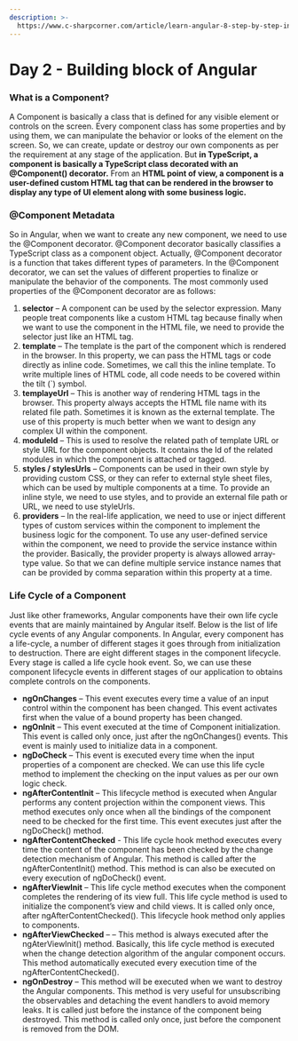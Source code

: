 ```yaml
---
description: >-
  https://www.c-sharpcorner.com/article/learn-angular-8-step-by-step-in-10-days-component-day-2/
---
```


# Day 2 - Building block of Angular

### What is a Component? 

 A Component is basically a class that is defined for any visible element or controls on the screen. Every component class has some properties and by using them, we can manipulate the behavior or looks of the element on the screen. So, we can create, update or destroy our own components as per the requirement at any stage of the application. But **in TypeScript, a component is basically a TypeScript class decorated with an @Component\(\) decorator.** From an **HTML point of view, a component is a user-defined custom HTML tag that can be rendered in the browser to display any type of UI element along with some business logic.**

### @Component Metadata 

 So in Angular, when we want to create any new component, we need to use the @Component decorator. @Component decorator basically classifies a TypeScript class as a component object. Actually, @Component decorator is a function that takes different types of parameters. In the @Component decorator, we can set the values of different properties to finalize or manipulate the behavior of the components. The most commonly used properties of the @Component decorator are as follows:

1. **selector** – A component can be used by the selector expression. Many people treat components like a custom HTML tag because finally when we want to use the component in the HTML file, we need to provide the selector just like an HTML tag. 
2. **template** – The template is the part of the component which is rendered in the browser. In this property, we can pass the HTML tags or code directly as inline code. Sometimes, we call this the inline template. To write multiple lines of HTML code, all code needs to be covered within the tilt \(\`\) symbol. 
3. **templayeUrl** – This is another way of rendering HTML tags in the browser. This property always accepts the HTML file name with its related file path. Sometimes it is known as the external template. The use of this property is much better when we want to design any complex UI within the component. 
4. **moduleId** – This is used to resolve the related path of template URL or style URL for the component objects. It contains the Id of the related modules in which the component is attached or tagged. 
5. **styles / stylesUrls** – Components can be used in their own style by providing custom CSS, or they can refer to external style sheet files, which can be used by multiple components at a time. To provide an inline style, we need to use styles, and to provide an external file path or URL, we need to use styleUrls. 
6. **providers** – In the real-life application, we need to use or inject different types of custom services within the component to implement the business logic for the component. To use any user-defined service within the component, we need to provide the service instance within the provider. Basically, the provider property is always allowed array-type value. So that we can define multiple service instance names that can be provided by comma separation within this property at a time.



### Life Cycle of a Component 

 Just like other frameworks, Angular components have their own life cycle events that are mainly maintained by Angular itself. Below is the list of life cycle events of any Angular components. In Angular, every component has a life-cycle, a number of different stages it goes through from initialization to destruction. There are eight different stages in the component lifecycle. Every stage is called a life cycle hook event. So, we can use these component lifecycle events in different stages of our application to obtains complete controls on the components.

* **ngOnChanges** – This event executes every time a value of an input control within the component has been changed. This event activates first when the value of a bound property has been changed. 
* **ngOnInit** – This event executed at the time of Component initialization. This event is called only once, just after the ngOnChanges\(\) events. This event is mainly used to initialize data in a component. 
* **ngDoCheck** – This event is executed every time when the input properties of a component are checked. We can use this life cycle method to implement the checking on the input values as per our own logic check. 
* **ngAfterContentInit** – This lifecycle method is executed when Angular performs any content projection within the component views. This method executes only once when all the bindings of the component need to be checked for the first time. This event executes just after the ngDoCheck\(\) method. 
* **ngAfterContentChecked** - This life cycle hook method executes every time the content of the component has been checked by the change detection mechanism of Angular. This method is called after the ngAfterContentInit\(\) method. This method is can also be executed on every execution of ngDoCheck\(\) event. 
* **ngAfterViewInit** – This life cycle method executes when the component completes the rendering of its view full. This life cycle method is used to initialize the component’s view and child views. It is called only once, after ngAfterContentChecked\(\). This lifecycle hook method only applies to components. 
* **ngAfterViewChecked** – – This method is always executed after the ngAterViewInit\(\) method. Basically, this life cycle method is executed when the change detection algorithm of the angular component occurs. This method automatically executed every execution time of the ngAfterContentChecked\(\). 
* **ngOnDestroy** – This method will be executed when we want to destroy the Angular components. This method is very useful for unsubscribing the observables and detaching the event handlers to avoid memory leaks. It is called just before the instance of the component being destroyed. This method is called only once, just before the component is removed from the DOM. 



